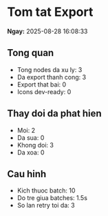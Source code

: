 # Tom tat Export

**Ngay:** 2025-08-28 16:08:33

## Tong quan
- Tong nodes da xu ly: 3
- Da export thanh cong: 3
- Export that bai: 0
- Icons dev-ready: 0

## Thay doi da phat hien
- Moi: 2
- Da sua: 0
- Khong doi: 3
- Da xoa: 0

## Cau hinh
- Kich thuoc batch: 10
- Do tre giua batches: 1.5s
- So lan retry toi da: 3

